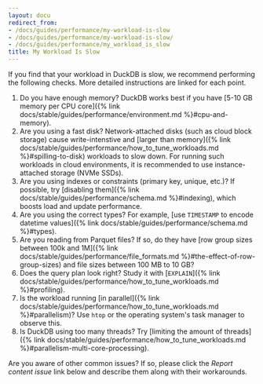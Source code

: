 ```yaml
---
layout: docu
redirect_from:
- /docs/guides/performance/my-workload-is-slow
- /docs/guides/performance/my-workload-is-slow/
- /docs/guides/performance/my_workload_is_slow
title: My Workload Is Slow
---
```


If you find that your workload in DuckDB is slow, we recommend performing the following checks. More detailed instructions are linked for each point.

1. Do you have enough memory? DuckDB works best if you have [5-10 GB memory per CPU core]({% link docs/stable/guides/performance/environment.md %}#cpu-and-memory).
1. Are you using a fast disk? Network-attached disks (such as cloud block storage) cause write-intenstive and [larger than memory]({% link docs/stable/guides/performance/how_to_tune_workloads.md %}#spilling-to-disk) workloads to slow down. For running such workloads in cloud environments, it is recommended to use instance-attached storage (NVMe SSDs).
1. Are you using indexes or constraints (primary key, unique, etc.)? If possible, try [disabling them]({% link docs/stable/guides/performance/schema.md %}#indexing), which boosts load and update performance.
1. Are you using the correct types? For example, [use `TIMESTAMP` to encode datetime values]({% link docs/stable/guides/performance/schema.md %}#types).
1. Are you reading from Parquet files? If so, do they have [row group sizes between 100k and 1M]({% link docs/stable/guides/performance/file_formats.md %}#the-effect-of-row-group-sizes) and file sizes between 100 MB to 10 GB?
1. Does the query plan look right? Study it with [`EXPLAIN`]({% link docs/stable/guides/performance/how_to_tune_workloads.md %}#profiling).
1. Is the workload running [in parallel]({% link docs/stable/guides/performance/how_to_tune_workloads.md %}#parallelism)? Use `htop` or the operating system's task manager to observe this.
1. Is DuckDB using too many threads? Try [limiting the amount of threads]({% link docs/stable/guides/performance/how_to_tune_workloads.md %}#parallelism-multi-core-processing).

Are you aware of other common issues? If so, please click the _Report content issue_ link below and describe them along with their workarounds.